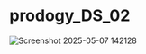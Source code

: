 # prodogy_DS_02
![Screenshot 2025-05-07 142128](https://github.com/user-attachments/assets/cde8ff1b-ef9a-4398-96a3-68911d5049ef)
